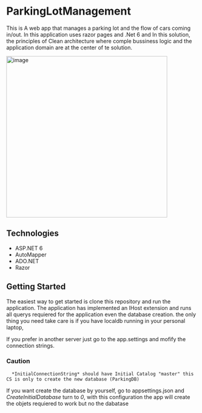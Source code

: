 # ParkingLotManagement

This is A web app that manages a parking lot and the flow of cars coming in/out.
In this application uses razor pages and .Net 6 and In this solution, the principles of Clean architecture where comple bussiness logic and the application domain are at the center of te solution.


<img width="424" alt="image" src="https://user-images.githubusercontent.com/5255854/235308554-e436c067-46be-4d03-bd85-90f38276e367.png">



## Technologies
* ASP.NET 6
* AutoMapper
* ADO.NET
* Razor

## Getting Started
The easiest way to get started is clone this repository and run the application. The application has implemented an IHost extension and runs all querys requiered for the application even the database creation. the only thing you need take care is if you have localdb running in your personal laptop, 

If you prefer in another server just go to the app.settings and mofify the connection strings.
### Caution
      *InitialConnectionString* should have Initial Catalog "master" this CS is only to create the new database (ParkingDB) 
      
  If you want create the database by yourself, go to appsettings.json and  *CreateInitialDatabase* turn to *0*, with this configuration the app will create the objets requiered to work but no the dabatase
